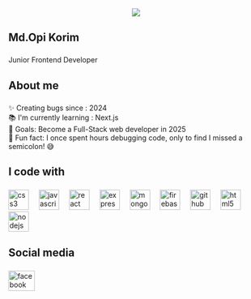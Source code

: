 <div align="center">
  <img height="" src="https://img.freepik.com/free-vector/gradient-business-linkedin-banner_23-2150091566.jpg?t=st=1736309878~exp=1736313478~hmac=1f254682e97f9353e6460c52f2f5f6bc1c4229b926694aefca93bb9fb4dc8544&w=826"  />
</div>


<h2 align="left">Md.Opi Korim</h2>

###

<p align="left">Junior Frontend Developer</p>

###

<h2 align="left">About me</h2>

###

<p align="left">✨ Creating bugs since : 2024<br>📚 I'm currently learning : Next.js<br>🎯 Goals: Become a Full-Stack web developer in 2025<br>🎲 Fun fact: I once spent hours debugging code, only to find I missed a semicolon! 😅</p>

###

<h2 align="left">I code with</h2>

###

<div align="left">
  <img src="https://cdn.jsdelivr.net/gh/devicons/devicon/icons/css3/css3-original.svg" height="40" alt="css3 logo"  />
  <img width="12" />
  <img src="https://cdn.jsdelivr.net/gh/devicons/devicon/icons/javascript/javascript-original.svg" height="40" alt="javascript logo"  />
  <img width="12" />
  <img src="https://cdn.jsdelivr.net/gh/devicons/devicon/icons/react/react-original.svg" height="40" alt="react logo"  />
  <img width="12" />
  <img src="https://cdn.jsdelivr.net/gh/devicons/devicon/icons/express/express-original.svg" height="40" alt="express logo"  />
  <img width="12" />
  <img src="https://cdn.jsdelivr.net/gh/devicons/devicon/icons/mongodb/mongodb-original.svg" height="40" alt="mongodb logo"  />
  <img width="12" />
  <img src="https://cdn.jsdelivr.net/gh/devicons/devicon/icons/firebase/firebase-plain.svg" height="40" alt="firebase logo"  />
  <img width="12" />
  <img src="https://cdn.jsdelivr.net/gh/devicons/devicon/icons/github/github-original.svg" height="40" alt="github logo"  />
  <img width="12" />
  <img src="https://cdn.jsdelivr.net/gh/devicons/devicon/icons/html5/html5-original.svg" height="40" alt="html5 logo"  />
  <img width="12" />
  <img src="https://cdn.jsdelivr.net/gh/devicons/devicon/icons/nodejs/nodejs-original.svg" height="40" alt="nodejs logo"  />
</div>

###

<h2 align="left">Social media</h2>

###

<div align="left">
  <a href="https://www.facebook.com/md.opi.185576" target="_blank">
    <img src="https://raw.githubusercontent.com/maurodesouza/profile-readme-generator/master/src/assets/icons/social/facebook/default.svg" width="52" height="40" alt="facebook logo"  />
  </a>
</div>

###



